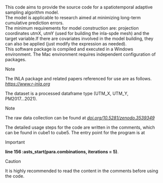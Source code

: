 This code aims to provide the source code for a spatiotemporal adaptive sampling algorithm model.  
The model is applicable to research aimed at minimizing long-term cumulative prediction errors.  
The minimum requirements for model construction are: projection coordinates utmX, utmY (used for building the inla-spde mesh) and the target variable.If there are covariates involved in the model building, they can also be applied (just modify the expression as needed).  
This software package is compiled and executed in a Windows environment. 
The Mac environment requires independent configuration of packages.
>[!NOTE]
>The INLA package and related papers referenced for use are as follows.
>_https://www.r-inla.org_

The dataset is a processed dataframe type (UTM_X, UTM_Y, PM2017...2021).  
>[!NOTE]
>The raw data collection can be found at _[doi.org/10.5281/zenodo.3539349](url)_

The detailed usage steps for the code are written in the comments, which can be found in cube1 to cube5. 
The entry point for the program is at
>[!Important]
>**line 156 :asts_start(para.combinations, iterations = 5)**.
    
>[!Caution]
>It is highly recommended to read the content in the comments before using the code.














 
